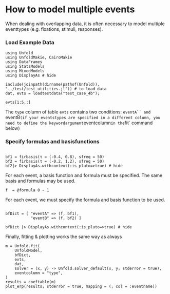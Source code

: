 # How to model multiple events

When dealing with overlapping data, it is often necessary to model multiple eventtypes (e.g. fixations, stimuli, responses).

### Load Example Data
```@example main
using Unfold
using UnfoldMakie, CairoMakie
using DataFrames
using StatsModels
using MixedModels
using DisplayAs # hide

include(joinpath(dirname(pathof(Unfold)), "../test/test_utilities.jl")) # to load data
dat, evts = loadtestdata("test_case_4b");

evts[1:5,:]
```
The `type` column of table `evts` contains two conditions: `eventA`` and `eventB` (if your eventstypes are specified in a different column, you need to define the keywordargument `eventcolumn` in the `fit` command below)

### Specify formulas and basisfunctions

```@example main

bf1 = firbasis(τ = (-0.4, 0.8), sfreq = 50)
bf2 = firbasis(τ = (-0.2, 1.2), sfreq = 50)
bf2|> DisplayAs.withcontext(:is_pluto=>true) # hide
```
For each event, a basis function and formula must be specified. The same basis and formulas may be used.
```@example main
f  = @formula 0 ~ 1
```

For each event, we must specify the formula and basis function to be used. 
```@example main

bfDict = [ "eventA" => (f, bf1),
           "eventB" => (f, bf2) ]

bfDict |> DisplayAs.withcontext(:is_pluto=>true) # hide
```

Finally, fitting & plotting works the same way as always

```@example main
m = Unfold.fit(
    UnfoldModel,
    bfDict,
    evts,
    dat,
    solver = (x, y) -> Unfold.solver_default(x, y; stderror = true),
    eventcolumn = "type",
)
results = coeftable(m)
plot_erp(results; stderror = true, mapping = (; col = :eventname))
``` 
